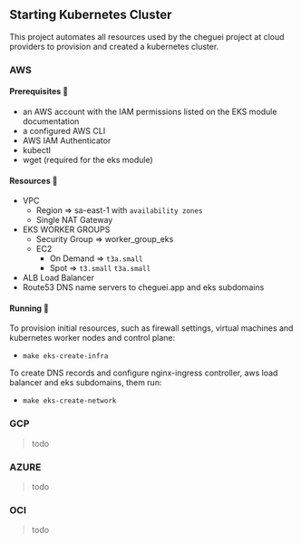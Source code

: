 ## Starting Kubernetes Cluster

This project automates all resources used by the cheguei project at cloud providers to provision and created a kubernetes cluster.

### AWS

#### Prerequisites :scroll:

- an AWS account with the IAM permissions listed on the EKS module documentation
- a configured AWS CLI
- AWS IAM Authenticator
- kubectl
- wget (required for the eks module)

#### Resources :money_with_wings:

-   VPC
    -   Region => sa-east-1 with `availability zones`
    -   Single NAT Gateway
-   EKS WORKER GROUPS
    -   Security Group => worker_group_eks
    -   EC2
        -   On Demand => `t3a.small`
        -   Spot => `t3.small` `t3a.small`
-   ALB Load Balancer
-   Route53 DNS name servers to cheguei.app and eks subdomains

#### Running :scroll:

To provision initial resources, such as firewall settings, virtual machines and kubernetes worker nodes and control plane:
-   `make eks-create-infra`

To create DNS records and configure nginx-ingress controller, aws load balancer and eks subdomains, them run:
-   `make eks-create-network`

### GCP

>todo
### AZURE

>todo
### OCI

>todo